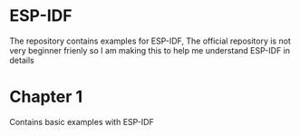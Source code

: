 # ESP-IDF

The repository contains examples for ESP-IDF, The official repository is not very beginner frienly so I am making this to help me understand ESP-IDF in details

Chapter 1
==========
Contains basic examples with ESP-IDF
